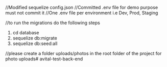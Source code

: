 //Modified sequelize config.json
//Committed .env file for demo purpose must not commit it
//One .env file per environment i.e Dev, Prod, Staging

//to run the migrations do the following steps
1. cd database
2. sequelize db:migrate
3. sequelize db:seed:all

//please create a folder uploads/photos in the root folder of the project for photo uploads# avital-test-back-end
